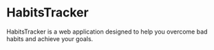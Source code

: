 # HabitsTracker
HabitsTracker is a web application designed to help you overcome bad habits and achieve your goals.
